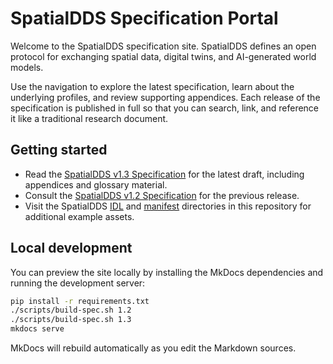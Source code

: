 # SpatialDDS Specification Portal

Welcome to the SpatialDDS specification site. SpatialDDS defines an open protocol
for exchanging spatial data, digital twins, and AI-generated world models.

Use the navigation to explore the latest specification, learn about the
underlying profiles, and review supporting appendices. Each release of the
specification is published in full so that you can search, link, and reference it
like a traditional research document.

## Getting started

- Read the [SpatialDDS v1.3 Specification](specification-v1-3.md) for the latest
  draft, including appendices and glossary material.
- Consult the [SpatialDDS v1.2 Specification](specification-v1-2.md) for the
  previous release.
- Visit the SpatialDDS [IDL](https://github.com/OpenARCloud/SpatialDDS-spec/tree/main/idl)
  and [manifest](https://github.com/OpenARCloud/SpatialDDS-spec/tree/main/manifests)
  directories in this repository for additional example assets.

## Local development

You can preview the site locally by installing the MkDocs dependencies and
running the development server:

```bash
pip install -r requirements.txt
./scripts/build-spec.sh 1.2
./scripts/build-spec.sh 1.3
mkdocs serve
```

MkDocs will rebuild automatically as you edit the Markdown sources.
